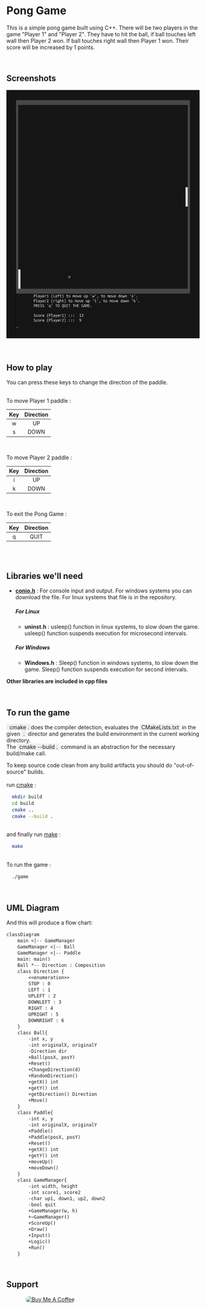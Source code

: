 
# Pong Game

This is a simple pong game built using C++. There will be two players in the game "Player 1" and "Player 2". They have to hit the ball, if ball touches left wall then Player 2 won. If ball touches right wall then Player 1 won. Their score will be increased by 1 points.

<br/>

## Screenshots
<div align="center">

![App Screenshot](https://raw.githubusercontent.com/Jordian0/Pong-Game/main/screenshots/Screenshot%20from%202022-07-24%2016-36-24.png)
 
</div>


<br/>

## How to play
You can press these keys to change the direction of the paddle.

\
To move Player 1 paddle :

| Key   | Direction   |
|:-----:|:-----------:|
| w     | UP          |
| s     | DOWN        |

<br/>

To move Player 2 paddle :

| Key    | Direction    |
|:------:|:------------:|
| i      | UP           |
| k      | DOWN         |

<br/>

To exit the Pong Game :

| Key    | Direction    |
|:------:|:------------:|
| q      | QUIT         |

<br/>


<br/>

## Libraries we'll need

- [**conio.h**](https://en.wikipedia.org/wiki/Conio.h) : For console input and output. For windows systems you can download the file. For linux systems that file is in the repository.
   ##### For Linux
   - **uninst.h** : usleep() function in linux systems, to slow down the game. usleep() function suspends execution for microsecond intervals.
  ##### For Windows
   - **Windows.h** : Sleep() function in windows systems, to slow down the game. Sleep() function suspends execution for second intervals.

**Other libraries are included in cpp files**

<br/>

## To run the game

<span style="background-color: #eeeeee">&nbsp;&nbsp;cmake .&nbsp;</span>does the compiler detection, evaluates the <span style="background-color: #eeeeee">&nbsp;CMakeLists.txt&nbsp;</span> in the given <span style="background-color: #eeeeee">&nbsp;.&nbsp;</span> director and generates the build environment in the current working directory.<br/>The <span style="background-color: #eeeeee">&nbsp;cmake --build .&nbsp;</span> command is an abstraction for the necessary build/make call.



To keep source code clean from any build artifacts you should do "out-of-source" builds.\
\
run [cmake](https://en.wikipedia.org/wiki/CMake) :
```bash
  mkdir build
  cd build
  cmake ..
  cmake --build .
```
\
and finally run [make](https://en.wikipedia.org/wiki/Make_%28software%29) :
```bash
  make
```
\
To run the game :
```bash
  ./game
```

<br/>

## UML Diagram

And this will produce a flow chart:


<div>

```mermaid
classDiagram
    main <|-- GameManager
    GameManager <|-- Ball
    GameManager <|-- Paddle 
    main: main()
    Ball *-- Direction : Composition
    class Direction {
        <<enumeration>>
        STOP : 0
        LEFT : 1
        UPLEFT : 2
        DOWNLEFT : 3
        RIGHT : 4
        UPRIGHT : 5
        DOWNRIGHT : 6
    }
    class Ball{
        -int x, y
        -int originalX, originalY
        -Direction dir
        +Ball(posX, posY)
        +Reset()
        +ChangeDirection(d)
        +RandomDirection()
        +getX() int
        +getY() int
        +getDirection() Direction
        +Move() 
    }
    class Paddle{
        -int x, y
        -int originalX, originalY
        +Paddle()
        +Paddle(posX, posY)
        +Reset()
        +getX() int
        +getY() int
        +moveUp()
        +moveDown()
    }
    class GameManager{
        -int width, height
        -int score1, score2
        -char up1, down1, up2, down2
        -bool quit
        +GameManager(w, h)
        +~GameManager()
        +ScoreUp()
        +Draw()
        +Input()
        +Logic()
        +Run()
    }
```
</div>


<br/>

## Support

<a href="https://www.buymeacoffee.com/jordian" target="_blank" style="margin-left: 50px"><img src="https://cdn.buymeacoffee.com/buttons/default-orange.png" alt="Buy Me A Coffee" height="41" width="180" style="border-radius:10px"></a>
